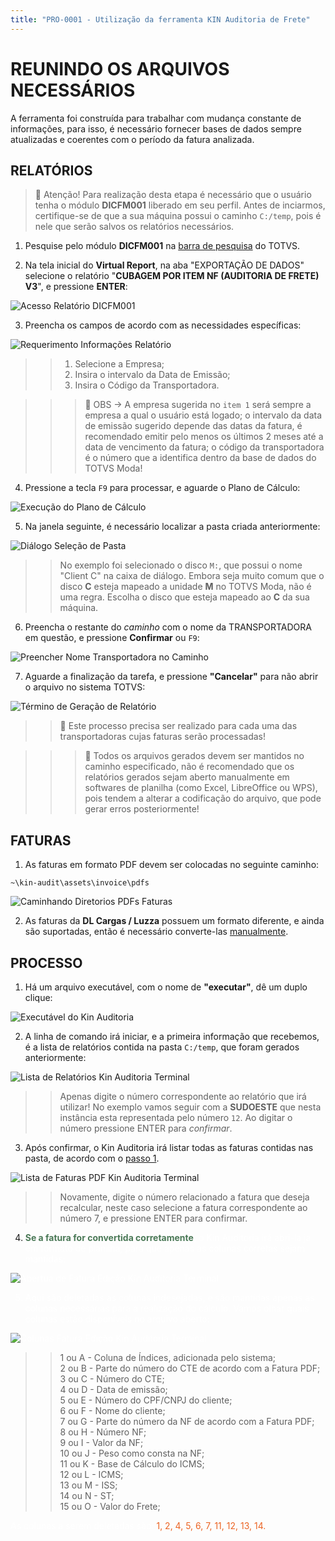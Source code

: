 ```yaml
---
title: "PRO-0001 - Utilização da ferramenta KIN Auditoria de Frete"
---
```


# REUNINDO OS ARQUIVOS NECESSÁRIOS

A ferramenta foi construída para trabalhar com mudança constante de informações, para isso, é necessário fornecer bases de dados sempre atualizadas e coerentes com o período da fatura analizada.



## RELATÓRIOS

> 🤯 Atenção! Para realização desta etapa é necessário que o usuário tenha o módulo **DICFM001** liberado em seu perfil. Antes de inciarmos, certifique-se de que a sua máquina possui o caminho `C:/temp`, pois é nele que serão salvos os relatórios necessários.

1. Pesquise pelo módulo **DICFM001** na [barra de pesquisa](VTA0001.md) do TOTVS.

2. Na tela inicial do **Virtual Report**, na aba "EXPORTAÇÃO DE DADOS" selecione o relatório "**CUBAGEM POR ITEM NF (AUDITORIA DE FRETE) V3**", e pressione **ENTER**:

![Acesso Relatório DICFM001](https://i.imgur.com/dEevR7z.gif)

3. Preencha os campos de acordo com as necessidades específicas:

![Requerimento Informações Relatório](https://i.imgur.com/OWuV278.png)

>> 1. Selecione a Empresa;
>> 2. Insira o intervalo da Data de Emissão;
>> 3. Insira o Código da Transportadora.

>>> 🤔 OBS → A empresa sugerida no `item 1` será sempre a empresa a qual o usuário está logado; o intervalo da data de emissão sugerido depende das datas da fatura, é recomendado emitir pelo menos os últimos 2 meses até a data de vencimento da fatura; o código da transportadora é o número que a identifica dentro da base de dados do TOTVS Moda!

4. Pressione a tecla `F9` para processar, e aguarde o Plano de Cálculo:

![Execução do Plano de Cálculo](https://i.imgur.com/gRcAHom.png)

5. Na janela seguinte, é necessário localizar a pasta criada anteriormente:

![Diálogo Seleção de Pasta](https://i.imgur.com/6QoJIbG.gif)

>> No exemplo foi selecionado o disco `M:`, que possui o nome "Client C" na caixa de diálogo. Embora seja muito comum que o disco **C** esteja mapeado a unidade **M** no TOTVS Moda, não é uma regra. Escolha o disco que esteja mapeado ao **C** da sua máquina.

6. Preencha o restante do *caminho* com o nome da TRANSPORTADORA em questão, e pressione **Confirmar** ou `F9`:

![Preencher Nome Transportadora no Caminho](https://i.imgur.com/Stcny2T.gif)

7. Aguarde a finalização da tarefa, e pressione **"Cancelar"** para não abrir o arquivo no sistema TOTVS:

![Término de Geração de Relatório](https://i.imgur.com/OCGpl2q.png)

>> 🤔 Este processo precisa ser realizado para cada uma das transportadoras cujas faturas serão processadas!

>>> 🤔 Todos os arquivos gerados devem ser mantidos no caminho especificado, não é recomendado que os relatórios gerados sejam aberto manualmente em softwares de planilha (como Excel, LibreOffice ou WPS), pois tendem a alterar a codificação do arquivo, que pode gerar erros posteriormente!

## FATURAS

1. As faturas em formato PDF devem ser colocadas no seguinte caminho:

`~\kin-audit\assets\invoice\pdfs`

![Caminhando Diretorios PDFs Faturas](https://i.imgur.com/Aza7sAW.gif)

2. As faturas da **DL Cargas / Luzza** possuem um formato diferente, e ainda são suportadas, então é necessário converte-las [manualmente]().

## PROCESSO

1. Há um arquivo executável, com o nome de **"executar"**, dê um duplo clique:

![Executável do Kin Auditoria](https://i.imgur.com/sVC8dJ4.png)

2. A linha de comando irá iniciar, e a primeira informação que recebemos, é a lista de relatórios contida na pasta `C:/temp`, que foram gerados anteriormente:

![Lista de Relatórios Kin Auditoria Terminal](https://i.imgur.com/NNKbwCj.png)

>> Apenas digite o número correspondente ao relatório que irá utilizar! No exemplo vamos seguir com a **SUDOESTE** que nesta instância esta representada pelo número `12`. Ao digitar o número pressione ENTER para *confirmar*.

3. Após confirmar, o Kin Auditoria irá listar todas as faturas contidas nas pasta, de acordo com o [passo 1](link_header_passo_1).

![Lista de Faturas PDF Kin Auditoria Terminal](https://i.imgur.com/t3FoLsi.png)

>> Novamente, digite o número relacionado a fatura que deseja recalcular, neste caso selecione a fatura correspondente ao número 7, e pressione ENTER para confirmar.

4. <FONT COLOR="#4A7856">**Se a fatura for convertida corretamente**<FONT COLOR=white>, o Kin Auditoria irá abri-la ja em formato de planilha, para que apenas as colunas corretas sejam mantidas:

![Abertua de Fatura Edição Kin Auditoria Terminal](https://i.imgur.com/nq4yMJg.gif)

5. Aqui são deletadas as colunas indesejadas, e são mantidas apenas as colunas necessárias para a realização do cálculo. Vamos olhar quais colunas estão disponíveis no arquivo aberto:

![Colunas Fatura Edição Kin Auditoria Terminal](https://i.imgur.com/SvxWePs.png)

>> 1 ou A - Coluna de Índices, adicionada pelo sistema;<br>
>> 2 ou B - Parte do número do CTE de acordo com a Fatura PDF;<br>
>> 3 ou C - Número do CTE;<br>
>> 4 ou D - Data de emissão;<br>
>> 5 ou E - Número do CPF/CNPJ do cliente;<br>
>> 6 ou F - Nome do cliente;<br>
>> 7 ou G - Parte do número da NF de acordo com a Fatura PDF;<br>
>> 8 ou H - Número NF;<br>
>> 9 ou I - Valor da NF;<br>
>> 10 ou J - Peso como consta na NF;<br>
>> 11 ou K - Base de Cálculo do ICMS;<br>
>> 12 ou L - ICMS;<br>
>> 13 ou M - ISS;<br>
>> 14 ou N - ST;<br>
>> 15 ou O - Valor do Frete;<br>

As colunas a serem deletadas são: <font color="#EB6424">1, 2, 4, 5, 6, 7, 11, 12, 13, 14.<font color=white>